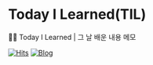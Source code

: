 # Today I Learned(TIL)
👩‍💻 Today I Learned | 그 날 배운 내용 메모

[![Hits](https://hits.seeyoufarm.com/api/count/incr/badge.svg?url=https%3A%2F%2Fgithub.com%2Fsooozi%2FTIL&count_bg=%2379C83D&title_bg=%23555555&icon=&icon_color=%23E7E7E7&title=hits&edge_flat=false)](https://hits.seeyoufarm.com)
[![Blog](https://img.shields.io/badge/Blog-sooozi.github.io-green.svg)](https://sooozi.github.io/TIL/)
